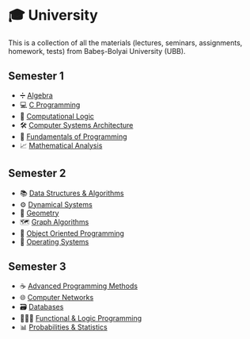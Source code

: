# 🎓 University
 This is a collection of all the materials (lectures, seminars, assignments, homework, tests) from Babeș-Bolyai University (UBB).

## Semester 1
- ➗ [Algebra](./Semester%201/Algebra)
- 💻 [C Programming](./Semester%201/C%20Programming)
- 🧠 [Computational Logic](./Semester%201/Computational%20Logic)
- 🛠️ [Computer Systems Architecture](./Semester%201/Computer%20System%20Architecture)
- 👾 [Fundamentals of Programming](./Semester%201/Fundamentals%20of%20Programming)
- 📈 [Mathematical Analysis](./Semester%201/Mathematical%20Analysis)

## Semester 2
- 📚 [Data Structures & Algorithms](./Semester%202/Data%20Structures%20%26%20Algorithms)
- ⚙️ [Dynamical Systems](./Semester%202/Dynamical%20Systems)
- 📐 [Geometry](./Semester%202/Geometry)
- 🗺️ [Graph Algorithms](./Semester%202/Graph%20Algorithms)
- 👀 [Object Oriented Programming](./Semester%202/Object%20Oriented%20Programming)
- 🐧 [Operating Systems](./Semester%202/Operating%20Systems)

## Semester 3
- ☕ [Advanced Programming Methods](./Semester%203/Advanced%20Programming%20Methods)
- 🌐 [Computer Networks](./Semester%203/Computer%20Networks)
- 🗃️ [Databases](./Semester%203/Databases)
- 👨🏻‍🦳 [Functional & Logic Programming](./Semester%203/Logical%20&%20Functional%20Programming)
- 📊 [Probabilities & Statistics](./Semester%203/Probabilities%20%26%20Statistics)
